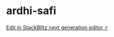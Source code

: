 # ardhi-safi

[Edit in StackBlitz next generation editor ⚡️](https://stackblitz.com/~/github.com/OMYSWITCH/ardhi-safi)